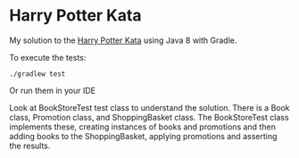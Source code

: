 # Harry Potter Kata 

My solution to the [Harry Potter Kata](https://github.com/nspectator/katas/tree/master/list/HarryPotter) using Java 8 with Gradle.

To execute the tests:

```./gradlew test```

Or run them in your IDE

Look at BookStoreTest test class to understand the solution. There is a Book class, Promotion class, and ShoppingBasket class.  The BookStoreTest class implements these, creating instances of books and promotions and then adding books to the ShoppingBasket, applying promotions and asserting the results.
